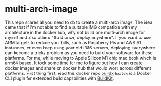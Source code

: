 # multi-arch-image
This repo shares all you need to do to create a multi-arch image. The idea came that if I'm not able to find a suitable IMG compatible with my architecture in the docker hub, why not build one multi-arch image for myself and also others "Build once, deploy anywhere". 
If you want to use ARM targets to reduce your bills, such as Raspberry Pis and AWS A1 instances, or even keep using your old i386 servers, deploying everywhere can become a tricky problem as you need to build your software for these platforms. For me, while moving to Apple Silicon M1 chip mac book which is arm64 based, It took some time for me to figure out how I can create docker images and share on docker hub that would work across different platforms.
First thing first, read this docker repo [buildx](https://github.com/docker/buildx) `buildx` is a Docker CLI plugin for extended build capabilities with [BuildKit](https://github.com/moby/buildkit). 
